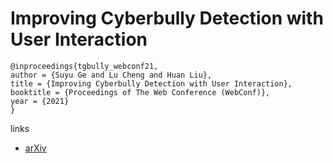 # Improving Cyberbully Detection with User Interaction

```
@inproceedings{tgbully_webconf21,
author = {Suyu Ge and Lu Cheng and Huan Liu},
title = {Improving Cyberbully Detection with User Interaction},
booktitle = {Proceedings of The Web Conference (WebConf)},
year = {2021}
}
```

links
- [arXiv](https://arxiv.org/abs/2011.00449)